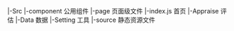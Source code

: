 |-Src
 |-component 公用组件
 |-page      页面级文件
  |-index.js 首页
  |-Appraise 评估
  |-Data     数据
  |-Setting  工具
 |-source    静态资源文件
